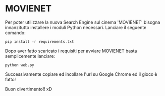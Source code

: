 # MOVIENET

Per poter utilizzare la nuova Search Engine sul cinema 'MOVIENET' bisogna innanzitutto
installere i moduli Python necessari. Lanciare il seguente comando:

```
pip install -r requirements.txt
```

Dopo aver fatto scaricato i requisiti per avviare MOVIENET
basta semplicemente lanciare:

```
python web.py
```

Successivamente copiare ed incollare l'url su Google Chrome ed il gioco è fatto!

Buon divertimento!! xD